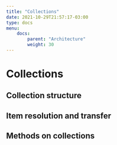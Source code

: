 ```yaml
---
title: "Collections"
date: 2021-10-29T21:57:17-03:00
type: docs
menu:
    docs:
        parent: "Architecture"
        weight: 30
---
```


# Collections


## Collection structure


## Item resolution and transfer


## Methods on collections

